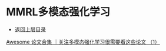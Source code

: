 # MMRL多模态强化学习

* [返回上层目录](../advanced-theme.md)



[Awesome 论文合集 ｜关注多模态强化学习很需要看这些论文 （1）](https://mp.weixin.qq.com/s/yKEAPdvjHVqSB7JkMHFRcw)

